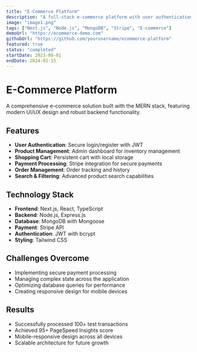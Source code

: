 ```yaml
---
title: "E-Commerce Platform"
description: "A full-stack e-commerce platform with user authentication, product management, shopping cart, and payment integration."
image: "image1.png"
tags: ["Next.js", "Node.js", "MongoDB", "Stripe", "E-commerce"]
demoUrl: "https://ecommerce-demo.com"
githubUrl: "https://github.com/yourusername/ecommerce-platform"
featured: true
status: "completed"
startDate: 2023-08-01
endDate: 2024-01-15
---
```


# E-Commerce Platform

A comprehensive e-commerce solution built with the MERN stack, featuring modern UI/UX design and robust backend functionality.

## Features

- **User Authentication**: Secure login/register with JWT
- **Product Management**: Admin dashboard for inventory management
- **Shopping Cart**: Persistent cart with local storage
- **Payment Processing**: Stripe integration for secure payments
- **Order Management**: Order tracking and history
- **Search & Filtering**: Advanced product search capabilities

## Technology Stack

- **Frontend**: Next.js, React, TypeScript
- **Backend**: Node.js, Express.js
- **Database**: MongoDB with Mongoose
- **Payment**: Stripe API
- **Authentication**: JWT with bcrypt
- **Styling**: Tailwind CSS

## Challenges Overcome

- Implementing secure payment processing
- Managing complex state across the application
- Optimizing database queries for performance
- Creating responsive design for mobile devices

## Results

- Successfully processed 100+ test transactions
- Achieved 95+ PageSpeed Insights score
- Mobile-responsive design across all devices
- Scalable architecture for future growth
